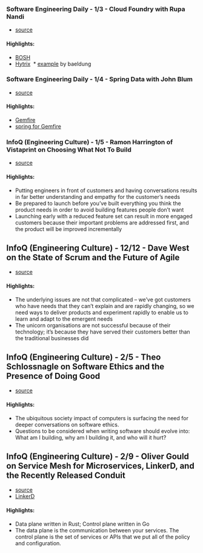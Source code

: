 ### Software Engineering Daily - 1/3 - Cloud Foundry with Rupa Nandi

* [source](https://softwareengineeringdaily.com/2018/01/03/cloud-foundry-with-rupa-nandi/)

#### Highlights:

* [BOSH](https://bosh.io)
* [Hytrix](https://github.com/Netflix/Hystrix)
  * [example](http://www.baeldung.com/introduction-to-hystrix) by baeldung 

### Software Engineering Daily - 1/4 - Spring Data with John Blum

* [source](https://softwareengineeringdaily.com/2018/01/04/spring-data-with-john-blum/)

#### Highlights:

* [Gemfire](https://pivotal.io/pivotal-gemfire)
* [spring for Gemfire](https://spring.io/blog/2017/11/07/spring-session-data-geode-gemfire-2-0-0-rc1-available)

### InfoQ (Engineering Culture) - 1/5 - Ramon Harrington of Vistaprint on Choosing What Not To Build

* [source](https://www.infoq.com/podcasts/Ramon-Harrington)

#### Highlights:

* Putting engineers in front of customers and having conversations results in far better understanding and empathy for the customer’s needs
* Be prepared to launch before you’ve built everything you think the product needs in order to avoid building features people don’t want
* Launching early with a reduced feature set can result in more engaged customers because their important problems are addressed first, and the product will be improved incrementally

## InfoQ (Engineering Culture) - 12/12 - Dave West on the State of Scrum and the Future of Agile

* [source](https://www.infoq.com/podcasts/Dave-West-scrum-agile)

#### Highlights:

* The underlying issues are not that complicated – we’ve got customers who have needs that they can’t explain and are rapidly changing, so we need ways to deliver products and experiment rapidly to enable us to learn and adapt to the emergent needs
* The unicorn organisations are not successful because of their technology; it’s because they have served their customers better than the traditional businesses did

## InfoQ (Engineering Culture) - 2/5 - Theo Schlossnagle on Software Ethics and the Presence of Doing Good


* [source](https://www.infoq.com/podcasts/Theo-Schlossnagle-software-ethics?utm_source=soundcloud&utm_medium=link&utm_campaign=podcast)

#### Highlights:

* The ubiquitous society impact of computers is surfacing the need for deeper conversations on software ethics.
* Questions to be considered when writing software should evolve into: What am I building, why am I building it, and who will it hurt?

## InfoQ (Engineering Culture) - 2/9 - Oliver Gould on Service Mesh for Microservices, LinkerD, and the Recently Released Conduit


* [source](https://www.infoq.com/podcasts/Oliver-Gould-microservices-linkerd-service-mesh?utm_source=soundcloud&utm_medium=link&utm_campaign=podcast)
* [LinkerD](https://linkerd.io)

#### Highlights:

* Data plane written in Rust; Control plane written in Go
* The data plane is the communication between your services. The control plane is the set of services or APIs that we put all of the policy and configuration.
